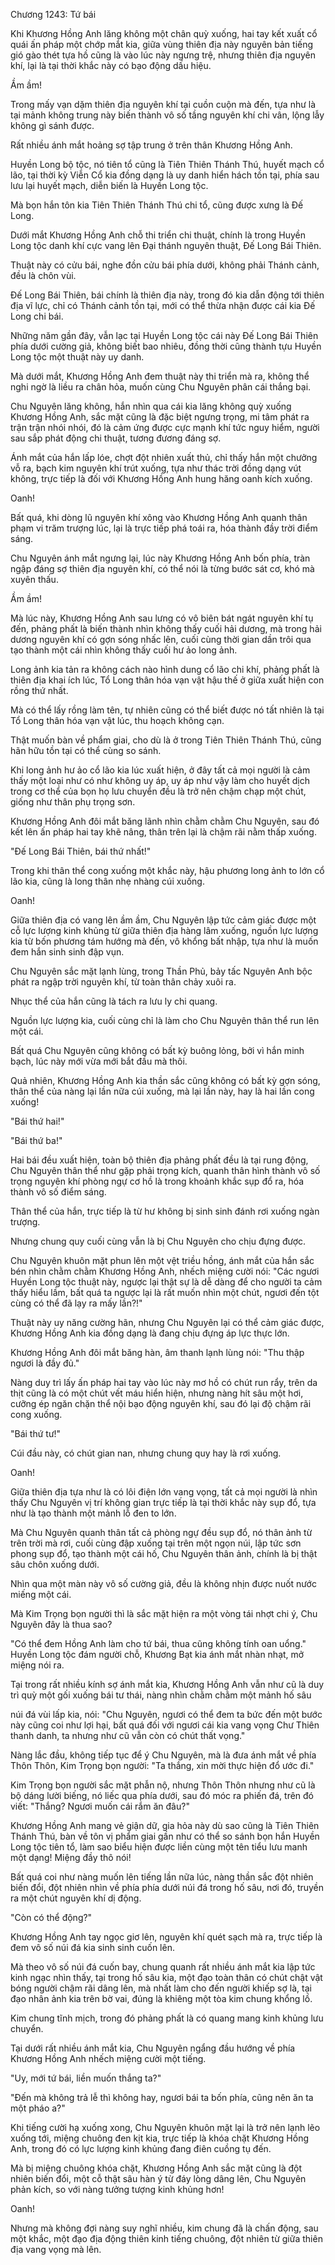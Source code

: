 




Chương 1243: Tứ bái


Khi Khương Hồng Anh lăng không một chân quỳ xuống, hai tay kết xuất cổ quái ấn pháp một chớp mắt kia, giữa vùng thiên địa này nguyên bản tiếng gió gào thét tựa hồ cũng là vào lúc này ngưng trệ, nhưng thiên địa nguyên khí, lại là tại thời khắc này có bạo động dấu hiệu.

Ầm ầm!

Trong mấy vạn dặm thiên địa nguyên khí tại cuồn cuộn mà đến, tựa như là tại mảnh không trung này biến thành vô số tầng nguyên khí chi vân, lộng lẫy không gì sánh được.

Rất nhiều ánh mắt hoảng sợ tập trung ở trên thân Khương Hồng Anh.

Huyền Long bộ tộc, nó tiên tổ cũng là Tiên Thiên Thánh Thú, huyết mạch cổ lão, tại thời kỳ Viễn Cổ kia đồng dạng là uy danh hiển hách tồn tại, phía sau lưu lại huyết mạch, diễn biến là Huyền Long tộc.

Mà bọn hắn tôn kia Tiên Thiên Thánh Thú chi tổ, cũng được xưng là Đế Long.

Dưới mắt Khương Hồng Anh chỗ thi triển chi thuật, chính là trong Huyền Long tộc danh khí cực vang lên Đại thánh nguyên thuật, Đế Long Bái Thiên.

Thuật này có cửu bái, nghe đồn cửu bái phía dưới, không phải Thánh cảnh, đều là chôn vùi.

Đế Long Bái Thiên, bái chính là thiên địa này, trong đó kia dẫn động tới thiên địa vĩ lực, chỉ có Thánh cảnh tồn tại, mới có thể thừa nhận được cái kia Đế Long chi bái.

Những năm gần đây, vẫn lạc tại Huyền Long tộc cái này Đế Long Bái Thiên phía dưới cường giả, không biết bao nhiêu, đồng thời cũng thành tựu Huyền Long tộc một thuật này uy danh.

Mà dưới mắt, Khương Hồng Anh đem thuật này thi triển mà ra, không thể nghi ngờ là liều ra chân hỏa, muốn cùng Chu Nguyên phân cái thắng bại.

Chu Nguyên lăng không, hắn nhìn qua cái kia lăng không quỳ xuống Khương Hồng Anh, sắc mặt cũng là đặc biệt ngưng trọng, mi tâm phát ra trận trận nhói nhói, đó là cảm ứng được cực mạnh khí tức nguy hiểm, người sau sắp phát động chi thuật, tương đương đáng sợ.

Ánh mắt của hắn lấp lóe, chợt đột nhiên xuất thủ, chỉ thấy hắn một chưởng vỗ ra, bạch kim nguyên khí trút xuống, tựa như thác trời đồng dạng vút không, trực tiếp là đối với Khương Hồng Anh hung hăng oanh kích xuống.

Oanh!

Bất quá, khi dòng lũ nguyên khí xông vào Khương Hồng Anh quanh thân phạm vi trăm trượng lúc, lại là trực tiếp phá toái ra, hóa thành đầy trời điểm sáng.

Chu Nguyên ánh mắt ngưng lại, lúc này Khương Hồng Anh bốn phía, tràn ngập đáng sợ thiên địa nguyên khí, có thể nói là từng bước sát cơ, khó mà xuyên thấu.

Ầm ầm!

Mà lúc này, Khương Hồng Anh sau lưng có vô biên bát ngát nguyên khí tụ đến, phảng phất là biến thành nhìn không thấy cuối hải dương, mà trong hải dương nguyên khí có gợn sóng nhấc lên, cuối cùng thời gian dần trôi qua tạo thành một cái nhìn không thấy cuối hư ảo long ảnh.

Long ảnh kia tản ra không cách nào hình dung cổ lão chi khí, phảng phất là thiên địa khai ích lúc, Tổ Long thân hóa vạn vật hậu thế ở giữa xuất hiện con rồng thứ nhất.

Mà có thể lấy rồng làm tên, tự nhiên cũng có thể biết được nó tất nhiên là tại Tổ Long thân hóa vạn vật lúc, thu hoạch không cạn.

Thật muốn bàn về phẩm giai, cho dù là ở trong Tiên Thiên Thánh Thú, cũng hãn hữu tồn tại có thể cùng so sánh.

Khi long ảnh hư ảo cổ lão kia lúc xuất hiện, ở đây tất cả mọi người là cảm thấy một loại như có như không uy áp, uy áp như vậy làm cho huyết dịch trong cơ thể của bọn họ lưu chuyển đều là trở nên chậm chạp một chút, giống như thân phụ trọng sơn.

Khương Hồng Anh đôi mắt băng lãnh nhìn chằm chằm Chu Nguyên, sau đó kết lên ấn pháp hai tay khẽ nâng, thân trên lại là chậm rãi nằm thấp xuống.

"Đế Long Bái Thiên, bái thứ nhất!"

Trong khi thân thể cong xuống một khắc này, hậu phương long ảnh to lớn cổ lão kia, cũng là long thân nhẹ nhàng cúi xuống.

Oanh!

Giữa thiên địa có vang lên ầm ầm, Chu Nguyên lập tức cảm giác được một cỗ lực lượng kinh khủng từ giữa thiên địa hàng lâm xuống, nguồn lực lượng kia từ bốn phương tám hướng mà đến, vô khổng bất nhập, tựa như là muốn đem hắn sinh sinh đập vụn.

Chu Nguyên sắc mặt lạnh lùng, trong Thần Phủ, bảy tấc Nguyên Anh bộc phát ra ngập trời nguyên khí, từ toàn thân chảy xuôi ra.

Nhục thể của hắn cũng là tách ra lưu ly chi quang.

Nguồn lực lượng kia, cuối cùng chỉ là làm cho Chu Nguyên thân thể run lên một cái.

Bất quá Chu Nguyên cũng không có bất kỳ buông lỏng, bởi vì hắn minh bạch, lúc này mới vừa mới bắt đầu mà thôi.

Quả nhiên, Khương Hồng Anh kia thần sắc cũng không có bất kỳ gợn sóng, thân thể của nàng lại lần nữa cúi xuống, mà lại lần này, hay là hai lần cong xuống!

"Bái thứ hai!"

"Bái thứ ba!"

Hai bái đều xuất hiện, toàn bộ thiên địa phảng phất đều là tại rung động, Chu Nguyên thân thể như gặp phải trọng kích, quanh thân hình thành vô số trọng nguyên khí phòng ngự cơ hồ là trong khoảnh khắc sụp đổ ra, hóa thành vô số điểm sáng.

Thân thể của hắn, trực tiếp là từ hư không bị sinh sinh đánh rơi xuống ngàn trượng.

Nhưng chung quy cuối cùng vẫn là bị Chu Nguyên cho chịu đựng được.

Chu Nguyên khuôn mặt phun lên một vệt triều hồng, ánh mắt của hắn sắc bén nhìn chằm chằm Khương Hồng Anh, nhếch miệng cười nói: "Các ngươi Huyền Long tộc thuật này, ngược lại thật sự là dễ dàng để cho người ta cảm thấy hiểu lầm, bất quá ta ngược lại là rất muốn nhìn một chút, ngươi đến tột cùng có thể đã lạy ra mấy lần?!"

Thuật này uy năng cường hãn, nhưng Chu Nguyên lại có thể cảm giác được, Khương Hồng Anh kia đồng dạng là đang chịu đựng áp lực thực lớn.

Khương Hồng Anh đôi mắt băng hàn, âm thanh lạnh lùng nói: "Thu thập ngươi là đầy đủ."

Nàng duy trì lấy ấn pháp hai tay vào lúc này mơ hồ có chút run rẩy, trên da thịt cũng là có một chút vết máu hiển hiện, nhưng nàng hít sâu một hơi, cưỡng ép ngăn chặn thể nội bạo động nguyên khí, sau đó lại độ chậm rãi cong xuống.

"Bái thứ tư!"

Cúi đầu này, có chút gian nan, nhưng chung quy hay là rơi xuống.

Oanh!

Giữa thiên địa tựa như là có lôi điện lớn vang vọng, tất cả mọi người là nhìn thấy Chu Nguyên vị trí không gian trực tiếp là tại thời khắc này sụp đổ, tựa như là tạo thành một mảnh lỗ đen to lớn.

Mà Chu Nguyên quanh thân tất cả phòng ngự đều sụp đổ, nó thân ảnh từ trên trời mà rơi, cuối cùng đập xuống tại trên một ngọn núi, lập tức sơn phong sụp đổ, tạo thành một cái hố, Chu Nguyên thân ảnh, chính là bị thật sâu chôn xuống dưới.

Nhìn qua một màn này vô số cường giả, đều là không nhịn được nuốt nước miếng một cái.

Mà Kim Trọng bọn người thì là sắc mặt hiện ra một vòng tái nhợt chi ý, Chu Nguyên đây là thua sao?

"Có thể đem Hồng Anh làm cho tứ bái, thua cũng không tính oan uổng." Huyền Long tộc đám người chỗ, Khương Bạt kia ánh mắt nhàn nhạt, mở miệng nói ra.

Tại trong rất nhiều kính sợ ánh mắt kia, Khương Hồng Anh vẫn như cũ là duy trì quỳ một gối xuống bái tư thái, nàng nhìn chằm chằm một mảnh hố sâu

núi đá vùi lấp kia, nói: "Chu Nguyên, ngươi có thể đem ta bức đến một bước này cũng coi như lợi hại, bất quá đối với ngươi cái kia vang vọng Chư Thiên thanh danh, ta nhưng như cũ vẫn còn có chút thất vọng."

Nàng lắc đầu, không tiếp tục để ý Chu Nguyên, mà là đưa ánh mắt về phía Thôn Thôn, Kim Trọng bọn người: "Ta thắng, xin mời thực hiện đổ ước đi."

Kim Trọng bọn người sắc mặt phẫn nộ, nhưng Thôn Thôn nhưng như cũ là bộ dáng lười biếng, nó liếc qua phía dưới, sau đó móc ra phiến đá, trên đó viết: "Thắng? Ngươi muốn cái rắm ăn đâu?"

Khương Hồng Anh mang vẻ giận dữ, gia hỏa này dù sao cũng là Tiên Thiên Thánh Thú, bàn về tôn vị phẩm giai gần như có thể so sánh bọn hắn Huyền Long tộc tiên tổ, làm sao biểu hiện được liền cùng một tên tiểu lưu manh một dạng! Miệng đầy thô nói!

Bất quá coi như nàng muốn lên tiếng lần nữa lúc, nàng thần sắc đột nhiên biến đổi, đột nhiên nhìn về phía phía dưới núi đá trong hố sâu, nơi đó, truyền ra một chút nguyên khí dị động.

"Còn có thể động?"

Khương Hồng Anh tay ngọc giơ lên, nguyên khí quét sạch mà ra, trực tiếp là đem vô số núi đá kia sinh sinh cuốn lên.

Mà theo vô số núi đá cuốn bay, chung quanh rất nhiều ánh mắt kia lập tức kinh ngạc nhìn thấy, tại trong hố sâu kia, một đạo toàn thân có chút chật vật bóng người chậm rãi dâng lên, mà nhất làm cho đến người khiếp sợ là, tại đạo nhân ảnh kia trên bờ vai, đúng là khiêng một tòa kim chung khổng lồ.

Kim chung tĩnh mịch, trong đó phảng phất là có quang mang kinh khủng lưu chuyển.

Tại dưới rất nhiều ánh mắt kia, Chu Nguyên ngẩng đầu hướng về phía Khương Hồng Anh nhếch miệng cười một tiếng.

"Uy, mới tứ bái, liền muốn thắng ta?"

"Đến mà không trả lễ thì không hay, ngươi bái ta bốn phía, cũng nên ăn ta một pháo a?"

Khi tiếng cười hạ xuống xong, Chu Nguyên khuôn mặt lại là trở nên lạnh lẽo xuống tới, miệng chuông đen kịt kia, trực tiếp là khóa chặt Khương Hồng Anh, trong đó có lực lượng kinh khủng đang điên cuồng tụ đến.

Mà bị miệng chuông khóa chặt, Khương Hồng Anh sắc mặt cũng là đột nhiên biến đổi, một cỗ thật sâu hàn ý từ đáy lòng dâng lên, Chu Nguyên phản kích, so với nàng tưởng tượng kinh khủng hơn!

Oanh!

Nhưng mà không đợi nàng suy nghĩ nhiều, kim chung đã là chấn động, sau một khắc, một đạo địa động thiên kinh tiếng chuông, đột nhiên từ giữa thiên địa vang vọng mà lên.




